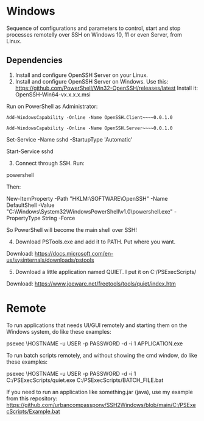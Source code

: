 # Windows

Sequence of configurations and parameters to control, start and stop processes remotelly over SSH 
on Windows 10, 11 or even Server, from Linux.

## Dependencies

1) Install and configure OpenSSH Server on your Linux.
2) Install and configure OpenSSH Server on Windows.
Use this: https://github.com/PowerShell/Win32-OpenSSH/releases/latest
Install it: OpenSSH-Win64-vx.x.x.x.msi

Run on PowerShell as Administrator:

`Add-WindowsCapability -Online -Name OpenSSH.Client~~~~0.0.1.0`

`Add-WindowsCapability -Online -Name OpenSSH.Server~~~~0.0.1.0`

Set-Service -Name sshd -StartupType 'Automatic'

Start-Service sshd

3) Connect through SSH.
Run:

powershell

Then:

New-ItemProperty -Path "HKLM:\SOFTWARE\OpenSSH" -Name DefaultShell -Value "C:\Windows\System32\WindowsPowerShell\v1.0\powershell.exe" -PropertyType String -Force

So PowerShell will become the main shell over SSH!

4) Download PSTools.exe and add it to PATH. Put where you want.

Download: https://docs.microsoft.com/en-us/sysinternals/downloads/pstools

5) Download a little application named QUIET. I put it on C:/PSExecScripts/

Download: https://www.joeware.net/freetools/tools/quiet/index.htm

# Remote

To run applications that needs UI/GUI remotely and starting them on the Windows system, do like these examples:

psexec \\HOSTNAME -u USER -p PASSWORD -d -i 1 APPLICATION.exe

To run batch scripts remotely, and without showing the cmd window, do like these examples:

psexec \\HOSTNAME -u USER -p PASSWORD -d -i 1 C:/PSExecScripts/quiet.exe C:/PSExecScripts/BATCH_FILE.bat

If you need to run an application like something.jar (java), use my example from this repository:
https://github.com/urbancompasspony/SSH2Windows/blob/main/C:/PSExecScripts/Example.bat
